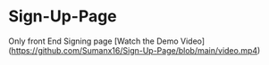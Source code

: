 # Sign-Up-Page
Only front End Signing page
[Watch the Demo Video] (https://github.com/Sumanx16/Sign-Up-Page/blob/main/video.mp4)
